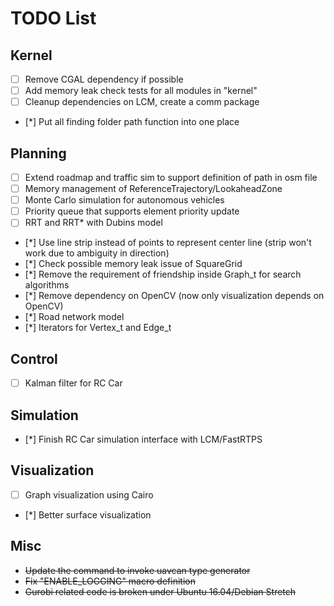 # TODO List

## Kernel

- [ ] Remove CGAL dependency if possible
- [ ] Add memory leak check tests for all modules in "kernel"
- [ ] Cleanup dependencies on LCM, create a comm package 
- [*] Put all finding folder path function into one place 

## Planning

- [ ] Extend roadmap and traffic sim to support definition of path in osm file
- [ ] Memory management of ReferenceTrajectory/LookaheadZone
- [ ] Monte Carlo simulation for autonomous vehicles
- [ ] Priority queue that supports element priority update
- [ ] RRT and RRT* with Dubins model  
- [*] Use line strip instead of points to represent center line (strip won't work due to ambiguity in direction)
- [*] Check possible memory leak issue of SquareGrid
- [*] Remove the requirement of friendship inside Graph_t for search algorithms
- [*] Remove dependency on OpenCV (now only visualization depends on OpenCV)
- [*] Road network model
- [*] Iterators for Vertex_t and Edge_t

## Control

- [ ] Kalman filter for RC Car

## Simulation

- [*] Finish RC Car simulation interface with LCM/FastRTPS

## Visualization

- [ ] Graph visualization using Cairo
- [*] Better surface visualization

## Misc

- ~~Update the command to invoke uavcan type generator~~
- ~~Fix "ENABLE_LOGGING" macro definition~~
- ~~Gurobi related code is broken under Ubuntu 16.04/Debian Stretch~~